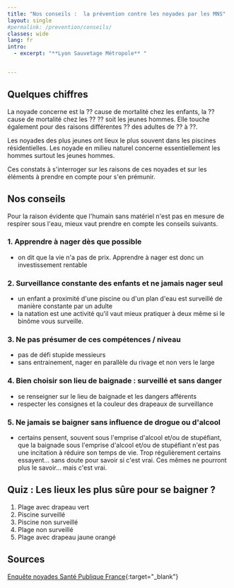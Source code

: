 ```yaml
---
title: "Nos conseils :  la prévention contre les noyades par les MNS"
layout: single
#permalink: /prevention/conseils/
classes: wide
lang: fr
intro:
  - excerpt: "**Lyon Sauvetage Métropole** "


---
```


## Quelques chiffres
La noyade concerne est la  ?? cause de mortalité chez les enfants, la ?? cause de mortalité chez les ?? ?? soit les jeunes hommes.
Elle touche également pour des raisons différentes ?? des adultes de ?? à ??.

Les noyades des plus jeunes ont lieux le plus souvent dans les piscines résidentielles. Les noyade en milieu naturel concerne essentiellement les hommes surtout les jeunes hommes.

Ces constats à s'interroger sur les raisons de ces noyades et sur les éléments à prendre en compte pour s'en prémunir.

## Nos conseils
Pour la raison évidente que l'humain sans matériel n'est pas en mesure de respirer sous l'eau, mieux vaut prendre en compte les conseils suivants.

### 1. Apprendre à nager dès que possible
- on dit que la vie n'a pas de prix. Apprendre à nager est donc un investissement rentable

### 2. Surveillance constante des enfants et ne jamais nager seul
- un enfant a proximité d'une piscine ou d'un plan d'eau est surveillé de manière constante par un adulte
- la natation est une activité qu'il vaut mieux pratiquer à deux même si le binôme vous surveille.

### 3. Ne pas présumer de ces compétences / niveau
- pas de défi stupide messieurs
- sans entrainement, nager en parallèle du rivage et non vers le large

### 4. Bien choisir son lieu de baignade : surveillé et sans danger
- se renseigner sur le lieu de baignade et les dangers afférents
- respecter les consignes et la couleur des drapeaux de surveillance

### 5. Ne jamais se baigner sans influence de drogue ou d'alcool
- certains pensent, souvent sous l'emprise d'alcool et/ou de stupéfiant, que la baignade sous l'emprise d'alcool et/ou de stupéfiant n'est pas une incitation à réduire son temps de vie. Trop régulièrement certains essayent... sans doute pour savoir si c'est vrai. Ces mêmes ne pourront plus le savoir... mais c'est vrai.

## Quiz : Les lieux les plus sûre pour se baigner ?
1. Plage avec drapeau vert
2. Piscine surveillé
3. Piscine non surveillé
4. Plage non surveillé
5. Plage avec drapeau jaune orangé

## Sources
[Enquête noyades Santé Publique France](#url){:target="_blank"}